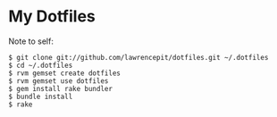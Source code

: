 # My Dotfiles

Note to self:

    $ git clone git://github.com/lawrencepit/dotfiles.git ~/.dotfiles
    $ cd ~/.dotfiles
    $ rvm gemset create dotfiles
    $ rvm gemset use dotfiles
    $ gem install rake bundler
    $ bundle install
    $ rake

